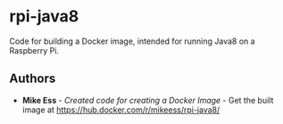 # rpi-java8

Code for building a Docker image, intended for running Java8 on a Raspberry Pi.

## Authors

* **Mike Ess** - *Created code for creating a Docker Image* - Get the built image at https://hub.docker.com/r/mikeess/rpi-java8/
